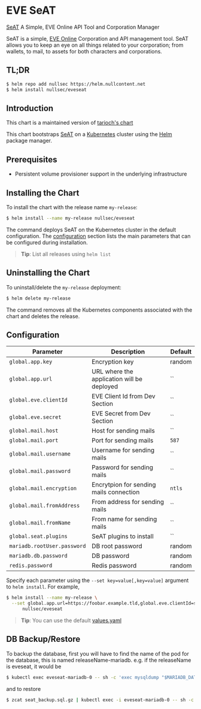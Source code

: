 # EVE SeAT

[SeAT](https://github.com/eveseat/seat) A Simple, EVE Online API Tool and Corporation Manager 

SeAT is a simple, [EVE Online](https://www.eveonline.com) Corporation and API management tool. SeAT allows you to keep an eye on all things related to your corporation; from wallets, to mail, to assets for both characters and corporations.

## TL;DR
```bash
$ helm repo add nullsec https://helm.nullcontent.net
$ helm install nullsec/eveseat
```

## Introduction

This chart is a maintained version of [tarioch's chart](https://github.com/tarioch/helm/tree/master/docs)

This chart bootstraps [SeAT](https://github.com/eveseat/seat) on a [Kubernetes](http://kubernetes.io) cluster using the [Helm](https://helm.sh) package manager.

## Prerequisites

* Persistent volume provisioner support in the underlying infrastructure

## Installing the Chart
To install the chart with the release name `my-release`:

```bash
$ helm install --name my-release nullsec/eveseat
```

The command deploys SeAT on the Kubernetes cluster in the default configuration. The [configuration](#configuration) section lists the main parameters that can be configured during installation.

> **Tip**: List all releases using `helm list`

## Uninstalling the Chart

To uninstall/delete the `my-release` deployment:

```bash
$ helm delete my-release
```

The command removes all the Kubernetes components associated with the chart and deletes the release.

## Configuration

|             Parameter                     |                     Description                     |                              Default                              |
|-------------------------------------------|-----------------------------------------------------|-------------------------------------------------------------------|
| `global.app.key`                          | Encryption key                                      | random                                                            |
| `global.app.url`                          | URL where the application will be deployed          | ``                                                                |
| `global.eve.clientId`                     | EVE Client Id from Dev Section                      | ``                                                                |
| `global.eve.secret`                       | EVE Secret from Dev Section                         | ``                                                                |
| `global.mail.host`                        | Host for sending mails                              | ``                                                                |
| `global.mail.port`                        | Port for sending mails                              | `587`                                                             |
| `global.mail.username`                    | Username for sending mails                          | ``                                                                |
| `global.mail.password`                    | Password for sending mails                          | ``                                                                |
| `global.mail.encryption`                  | Encrytpion for sending mails connection             | `ntls`                                                            |
| `global.mail.fromAddress`                 | From address for sending mails                      | ``                                                                |
| `global.mail.fromName`                    | From name for sending mails                         | ``                                                                |
| `global.seat.plugins`                     | SeAT plugins to install                             | ``                                                                |
| `mariadb.rootUser.password`               | DB root password                                    | random                                                            |
| `mariadb.db.password`                     | DB password                                         | random                                                            |
| `redis.password`                          | Redis password                                      | random                                                            |

Specify each parameter using the `--set key=value[,key=value]` argument to `helm install`. For example,

```bash
$ helm install --name my-release \
  --set global.app.url=https://foobar.example.tld,global.eve.clientId=secret,global.eve.secret=secret \
      nullsec/eveseat
```

> **Tip**: You can use the default [values.yaml](values.yaml)

## DB Backup/Restore

To backup the database, first you will have to find the name of the pod for the database, this is named releaseName-mariadb. e.g. if the releaseName is eveseat, it would be

```bash
$ kubectl exec eveseat-mariadb-0 -- sh -c 'exec mysqldump "$MARIADB_DATABASE" -u"$MARIADB_USER" -p"$MARIADB_PASSWORD"' | gzip > seat_backup.sql.gz
```

and to restore

```bash
$ zcat seat_backup.sql.gz | kubectl exec -i eveseat-mariadb-0 -- sh -c 'exec mysql "$MARIADB_DATABASE" -u"$MARIADB_USER" -p"$MARIADB_PASSWORD"'
```

